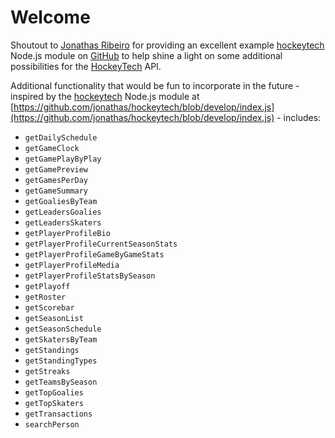 # Welcome

Shoutout to [Jonathas Ribeiro](https://github.com/jonathas) for providing an excellent example [hockeytech](https://github.com/jonathas/hockeytech/blob/develop/index.js) Node.js module on [GitHub](https://github.com/jonathas/hockeytech/blob/develop/index.js) to help shine a light on some additional possibilities for the [HockeyTech](https://www.hockeytech.com) API.

Additional functionality that would be fun to incorporate in the future - inspired by the [hockeytech](https://github.com/jonathas/hockeytech/blob/develop/index.js) Node.js module at [https://github.com/jonathas/hockeytech/blob/develop/index.js](https://github.com/jonathas/hockeytech/blob/develop/index.js) - includes:

- `getDailySchedule`
- `getGameClock`
- `getGamePlayByPlay`
- `getGamePreview`
- `getGamesPerDay`
- `getGameSummary`
- `getGoaliesByTeam`
- `getLeadersGoalies`
- `getLeadersSkaters`
- `getPlayerProfileBio`
- `getPlayerProfileCurrentSeasonStats`
- `getPlayerProfileGameByGameStats`
- `getPlayerProfileMedia`
- `getPlayerProfileStatsBySeason`
- `getPlayoff`
- `getRoster`
- `getScorebar`
- `getSeasonList`
- `getSeasonSchedule`
- `getSkatersByTeam`
- `getStandings`
- `getStandingTypes`
- `getStreaks`
- `getTeamsBySeason`
- `getTopGoalies`
- `getTopSkaters`
- `getTransactions`
- `searchPerson`
